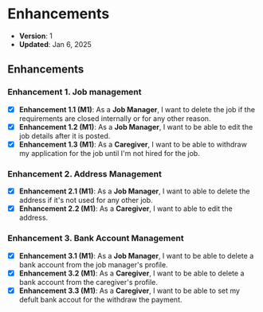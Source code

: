 # Enhancements 

- **Version**: 1
- **Updated**: Jan 6, 2025

## Enhancements

### Enhancement 1. Job management

- [x] **Enhancement 1.1 (M1)**: As a **Job Manager**, I want to delete the job if the requirements are closed internally or for any other reason.
- [x] **Enhancement 1.2 (M1)**: As a **Job Manager**, I want to be able to edit the job details after it is posted.
- [x] **Enhancement 1.3 (M1)**: As a **Caregiver**, I want to be able to withdraw my application for the job until I'm not hired for the job.

### Enhancement 2. Address Management

- [x] **Enhancement 2.1 (M1)**: As a **Job Manager**, I want to able to delete the address if it's not used for any other job.
- [x] **Enhancement 2.2 (M1)**: As a **Caregiver**, I want to able to edit the address.

### Enhancement 3. Bank Account Management

- [x] **Enhancement 3.1 (M1)**: As a **Job Manager**, I want to be able to delete a bank account from the job manager's profile.
- [x] **Enhancement 3.2 (M1)**: As a **Caregiver**, I want to be able to delete a bank account from the caregiver's profile.
- [x] **Enhancement 3.3 (M1)**: As a **Caregiver**, I want to be able  to set my defult bank accout for the withdraw the payment.